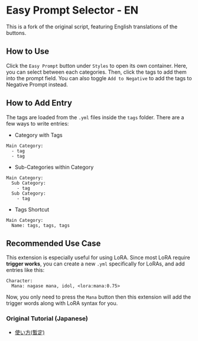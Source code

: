 # Easy Prompt Selector - EN
This is a fork of the original script, featuring English translations of the buttons.

## How to Use
Click the `Easy Prompt` button under `Styles` to open its own container. Here, you can select between each categories.
Then, click the tags to add them into the prompt field. You can also toggle `Add to Negative` to add the tags to Negative Prompt instead.

## How to Add Entry
The tags are loaded from the `.yml` files inside the `tags` folder. There are a few ways to write entries:

- Category with Tags
```
Main Category:
  - tag
  - tag
```

- Sub-Categories within Category
```
Main Category:
  Sub Category:
    - tag
  Sub Category:
    - tag
```

- Tags Shortcut
```
Main Category:
  Name: tags, tags, tags
```

## Recommended Use Case
This extension is especially useful for using LoRA. Since most LoRA require **trigger works**, you can create a new `.yml` specifically for LoRAs, and add entries like this:
```
Character:
  Mana: nagase mana, idol, <lora:mana:0.75>
```
Now, you only need to press the `Mana` button then this extension will add the trigger words along with LoRA syntax for you.

### Original Tutorial (Japanese)
- [使い方(暫定)](https://blue-pen5805.fanbox.cc/posts/5306601)
